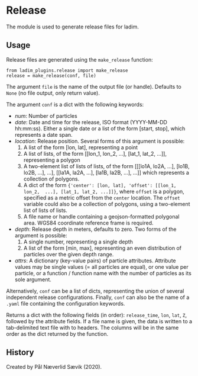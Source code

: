 # Release

The module is used to generate release files for ladim. 


## Usage

Release files are generated using the `make_release` function:

```
from ladim_plugins.release import make_release
release = make_release(conf, file)
```

The argument `file` is the name of the output file (or handle). Defaults to
`None` (no file output, only return value).

The argument `conf` is a dict with the following keywords: 

-   *num*: Number of particles
-   *date*: Date and time for the release, ISO format (YYYY-MM-DD hh:mm:ss).
    Either a single date or a list of the form [start, stop], which represents
    a date span.
-   *location*: Release position. Several forms of this argument is possible:
    1.  A list of the form [lon, lat], representing a point
    2.  A list of lists, of the form [[lon_1, lon_2, ...], [lat_1, lat_2, ...]],
        representing a polygon
    3.  A two-element list of lists of lists, of the form [[[lo1A, lo2A, ...],
        [lo1B, lo2B, ...], ...], [[la1A, la2A, ...], [la1B, la2B, ...], ...]]
        which represents a collection of polygons.
    4.  A dict of the form `{'center': [lon, lat], 'offset': [[lon_1, lon_2, 
        ...], [lat_1, lat_2, ...]]}`,
        where `offset` is a polygon, specified as a metric offset from the
        `center` location. The `offset` variable could also be a collection
        of polygons, using a two-element list of lists of lists.
    5.  A file name or handle containing a geojson-formatted polygonal area.
        WGS84 coordinate reference frame is required. 
-   *depth*: Release depth in meters, defaults to zero. Two forms of the
    argument is possible:
    1.  A single number, representing a single depth
    2.  A list of the form [min, max], representing an even distribution of
        particles over the given depth range.
-   *attrs*: A dictionary (key-value pairs) of particle attributes. Attribute
    values may be single values (= all particles are equal), or one value per
    particle, or a function / function name with the number of particles as its
    sole argument.

Alternatively, `conf` can be a list of dicts, representing the union of several
independent release configurations. Finally, `conf` can also be the name of a
`.yaml` file containing the configuration keywords.

Returns a dict with the following fields (in order): `release_time`, `lon`,
`lat`, `Z`, followed by the attribute fields. If a file name is given, the data
is written to a tab-delimited text file with to headers. The columns will be in
the same order as the dict returned by the function.

## History

Created by Pål Næverlid Sævik (2020).
